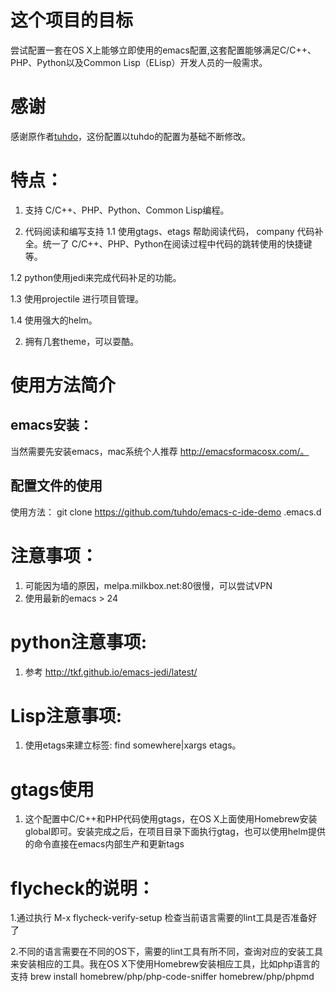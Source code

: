 # 这个项目的目标
尝试配置一套在OS X上能够立即使用的emacs配置,这套配置能够满足C/C++、PHP、Python以及Common Lisp（ELisp）开发人员的一般需求。

# 感谢
感谢原作者[tuhdo](https://github.com/tuhdo "")，这份配置以tuhdo的配置为基础不断修改。

# 特点：
1. 支持 C/C++、PHP、Python、Common Lisp编程。

2. 代码阅读和编写支持
1.1 使用gtags、etags 帮助阅读代码， company 代码补全。统一了 C/C++、PHP、Python在阅读过程中代码的跳转使用的快捷键等。

1.2 python使用jedi来完成代码补足的功能。 

1.3 使用projectile 进行项目管理。

1.4 使用强大的helm。

2. 拥有几套theme，可以耍酷。



# 使用方法简介
## emacs安装：
当然需要先安装emacs，mac系统个人推荐 http://emacsformacosx.com/。

## 配置文件的使用
使用方法：
git clone https://github.com/tuhdo/emacs-c-ide-demo .emacs.d


# 注意事项：
1. 可能因为墙的原因，melpa.milkbox.net:80很慢，可以尝试VPN
2. 使用最新的emacs > 24


# python注意事项:
1. 参考 http://tkf.github.io/emacs-jedi/latest/ 

# Lisp注意事项:
1. 使用etags来建立标签: find somewhere|xargs etags。

# gtags使用
1. 这个配置中C/C++和PHP代码使用gtags，在OS X上面使用Homebrew安装global即可。安装完成之后，在项目目录下面执行gtag，也可以使用helm提供的命令直接在emacs内部生产和更新tags

# flycheck的说明：

1.通过执行 M-x flycheck-verify-setup 检查当前语言需要的lint工具是否准备好了

2.不同的语言需要在不同的OS下，需要的lint工具有所不同，查询对应的安装工具来安装相应的工具。我在OS X下使用Homebrew安装相应工具，比如php语言的支持
brew install homebrew/php/php-code-sniffer homebrew/php/phpmd
